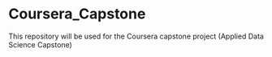 # Coursera_Capstone
This repository will be used for the Coursera capstone project (Applied Data Science Capstone)
